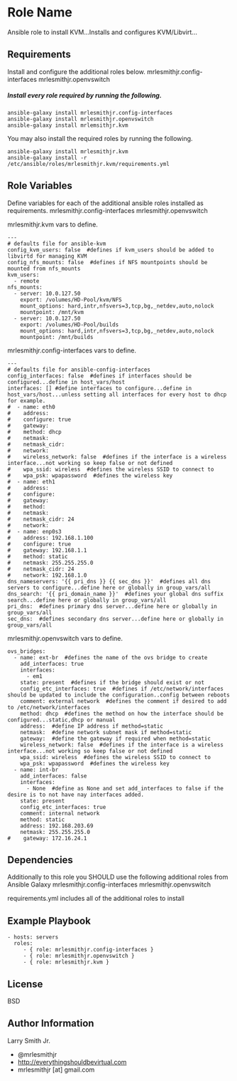 Role Name
=========

Ansible role to install KVM...Installs and configures KVM/Libvirt...

Requirements
------------

Install and configure the additional roles below.
mrlesmithjr.config-interfaces
mrlesmithjr.openvswitch

##### Install every role required by running the following.

````
ansible-galaxy install mrlesmithjr.config-interfaces
ansible-galaxy install mrlesmithjr.openvswitch
ansible-galaxy install mrlemsithjr.kvm
````

You may also install the required roles by running the following.
````
ansible-galaxy install mrlesmithjr.kvm
ansible-galaxy install -r /etc/ansible/roles/mrlesmithjr.kvm/requirements.yml
````

Role Variables
--------------

Define variables for each of the additional ansible roles installed as requirements.
mrlesmithjr.config-interfaces
mrlesmithjr.openvswitch

mrlesmithjr.kvm vars to define.
````
---
# defaults file for ansible-kvm
config_kvm_users: false  #defines if kvm_users should be added to libvirtd for managing KVM
config_nfs_mounts: false  #defines if NFS mountpoints should be mounted from nfs_mounts
kvm_users:
  - remote
nfs_mounts:
  - server: 10.0.127.50
    export: /volumes/HD-Pool/kvm/NFS
    mount_options: hard,intr,nfsvers=3,tcp,bg,_netdev,auto,nolock
    mountpoint: /mnt/kvm
  - server: 10.0.127.50
    export: /volumes/HD-Pool/builds
    mount_options: hard,intr,nfsvers=3,tcp,bg,_netdev,auto,nolock
    mountpoint: /mnt/builds
````

mrlesmithjr.config-interfaces vars to define.
````
---
# defaults file for ansible-config-interfaces
config_interfaces: false  #defines if interfaces should be configured...define in host_vars/host
interfaces: [] #define interfaces to configure...define in host_vars/host...unless setting all interfaces for every host to dhcp for example.
#  - name: eth0
#    address:
#    configure: true
#    gateway:
#    method: dhcp
#    netmask:
#    netmask_cidr:
#    network:
#    wireless_network: false  #defines if the interface is a wireless interface...not working so keep false or not defined
#    wpa_ssid: wireless  #defines the wireless SSID to connect to
#    wpa_psk: wpapassword  #defines the wireless key
#  - name: eth1
#    address:
#    configure:
#    gateway:
#    method:
#    netmask:
#    netmask_cidr: 24
#    network:
#  - name: enp0s3
#    address: 192.168.1.100
#    configure: true
#    gateway: 192.168.1.1
#    method: static
#    netmask: 255.255.255.0
#    netmask_cidr: 24
#    network: 192.168.1.0
dns_nameservers: '{{ pri_dns }} {{ sec_dns }}'  #defines all dns servers to configure...define here or globally in group_vars/all
dns_search: '{{ pri_domain_name }}'  #defines your global dns suffix search...define here or globally in group_vars/all
pri_dns:  #defines primary dns server...define here or globally in group_vars/all
sec_dns:  #defines secondary dns server...define here or globally in group_vars/all
````

mrlesmithjr.openvswitch vars to define.
````
ovs_bridges:
  - name: ext-br  #defines the name of the ovs bridge to create
    add_interfaces: true
    interfaces:
      - em1
    state: present  #defines if the bridge should exist or not
    config_etc_interfaces: true  #defines if /etc/network/interfaces should be updated to include the configuration..config between reboots
    comment: external network  #defines the comment if desired to add to /etc/network/interfaces
    method: dhcp  #defines the method on how the interface should be configured...static,dhcp or manual
    address:  #define IP address if method=static
    netmask:  #define network subnet mask if method=static
    gateway:  #define the gateway if required when method=static
    wireless_network: false  #defines if the interface is a wireless interface...not working so keep false or not defined
    wpa_ssid: wireless  #defines the wireless SSID to connect to
    wpa_psk: wpapassword  #defines the wireless key
  - name: int-br
    add_interfaces: false
    interfaces:
      - None  #define as None and set add_interfaces to false if the desire is to not have nay interfaces added.
    state: present
    config_etc_interfaces: true
    comment: internal network
    method: static
    address: 192.168.203.69
    netmask: 255.255.255.0
#    gateway: 172.16.24.1
````

Dependencies
------------

Additionally to this role you SHOULD use the following additional roles from Ansible Galaxy
mrlesmithjr.config-interfaces
mrlesmithjr.openvswitch

requirements.yml includes all of the additional roles to install

Example Playbook
----------------

    - hosts: servers
      roles:
         - { role: mrlesmithjr.config-interfaces }
         - { role: mrlesmithjr.openvswitch }
         - { role: mrlesmithjr.kvm }


License
-------

BSD

Author Information
------------------

Larry Smith Jr.
- @mrlesmithjr
- http://everythingshouldbevirtual.com
- mrlesmithjr [at] gmail.com